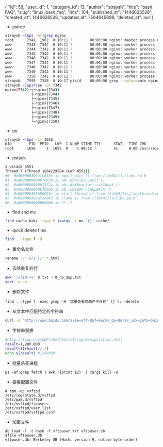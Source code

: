 {
    "id": 59,
    "user_id": 1,
    "category_id": 13,
    "author": "straysh",
    "title": "bash FAQ",
    "slug": "linux_bash_faq",
    "hits": 104,
    "published_at": "1446626528",
    "created_at": 1446626528,
    "updated_at": 1504645698,
    "deleted_at": null
}
* pstree
```bash
straysh ~]$ps -ef|grep nginx
root      7342  1962  0 10:11 ?        00:00:00 nginx: master process nginx
www       7343  7342  0 10:11 ?        00:00:00 nginx: worker process
www       7344  7342  0 10:11 ?        00:00:00 nginx: worker process
www       7345  7342  0 10:11 ?        00:00:00 nginx: worker process
www       7346  7342  0 10:11 ?        00:00:00 nginx: worker process
www       7347  7342  0 10:11 ?        00:00:00 nginx: worker process
www       7348  7342  0 10:11 ?        00:00:00 nginx: worker process
www       7349  7342  0 10:11 ?        00:00:00 nginx: worker process
www       7350  7342  0 10:11 ?        00:00:00 nginx: worker process
straysh   7595  7328  0 10:17 pts/4    00:00:00 grep --color=auto nginx
straysh ~]$pstree -ph 7342
nginx(7342)─┬─nginx(7343)
            ├─nginx(7344)
            ├─nginx(7345)
            ├─nginx(7346)
            ├─nginx(7347)
            ├─nginx(7348)
            ├─nginx(7349)
            └─nginx(7350)
```

* ps 
```bash
straysh ~]$ps -Lf 1656
UID        PID  PPID   LWP  C NLWP STIME TTY      STAT   TIME CMD
root      1656     1  1656  0    1 08:52 ?        Ss     0:00 /usr/sbin/apache2 -k start
```

* pstack
```bash
$ pstack 4551
Thread 7 (Thread 1084229984 (LWP 4552)):
#0  0x000000302afc63dc in epoll_wait () from /lib64/tls/libc.so.6
#1  0x00000000006f0730 in ub::EPollEx::poll ()
#2  0x00000000006f172a in ub::NetReactor::callback ()
#3  0x00000000006fbbbb in ub::UBTask::CALLBACK ()
#4  0x000000302b80610a in start_thread () from /lib64/tls/libpthread.so.0
#5  0x000000302afc6003 in clone () from /lib64/tls/libc.so.6
#6  0x0000000000000000 in ?? ()
```

* find and mv
```bash
find cache_bak/ -type f |xargs -i mv '{}' cache/
```

* quick delete files
```bash
find . -type f -d
```

* 重命名文件
```bash
rename -v 's/1_//' *.html
```

* 去除重复的行
```bash
awk '!x[$0]++' 8.txt > 8_no_dup.txt
sort -u -o
```

* 删除文件
```
find . -type f -exec grep -H '您要查看的商户不存在' {} \; -delete
```

* 从文本中匹配特定的字符串
```bash
curl -s "http://www.baidu.com/s?ie=utf-8&f=8&rsv_bp=0&rsv_idx=1&tn=baidu&wd=热干面&rsv_pq=bd5722370004bbe0&rsv_t=5d19sLQJWuSZFFDWWaH%2Bd%2BVzn9pzgmbLu23Z%2FnUrfAjj%2FaEyTSFswdcEbX0&rsv_enter=1&rsv_sug3=12&rsv_sug1=2&rsv_sug2=0&inputT=3330&rsv_sug4=3628" | sed -nr 's/.*百度为您找到相关结果约(.*)个.*/\1/p'
```

* 字符串替换
```bash
#http://tldp.org/LDP/abs/html/string-manipulation.html
result=1,280,000
result=${result//,/}
echo ${result} #1280000
```

* 批量杀死进程
```
ps -ef|grep fetch | awk '{print $2}' | xargs kill -9
```

* 查看配置文件
```
# rpm -qc vsftpd
/etc/logrotate.d/vsftpd
/etc/pam.d/vsftpd
/etc/vsftpd/ftpusers
/etc/vsftpd/user_list
/etc/vsftpd/vsftpd.conf
```

* 加密文件
```
db_load -T -t hash -f vftpuser.txt vftpuser.db
$file vftpuser.db 
vftpuser.db: Berkeley DB (Hash, version 9, native byte-order)
```

